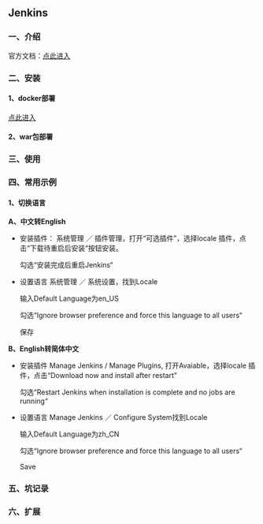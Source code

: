 ## Jenkins

### 一、介绍

官方文档：[点此进入](<https://jenkins.io/zh/doc/>)


### 二、安装

#### 1、docker部署

[点此进入](<https://github.com/ATSJP/note/blob/master/Docker/Docker-Jenkins.md>)

#### 2、war包部署



### 三、使用



### 四、常用示例

#### 1、切换语言

**A、中文转English**

- 安装插件：
  系统管理 ／ 插件管理，打开“可选插件”，选择locale 插件，点击“下载待重启后安装“按钮安装。

  勾选“安装完成后重启Jenkins“

- 设置语言
  系统管理 ／ 系统设置，找到Locale

  输入Default Language为en_US

  勾选“Ignore browser preference and force this language to all users“

  保存

**B、English转简体中文**

- 安装插件
  Manage Jenkins / Manage Plugins, 打开Avaiable，选择locale 插件，点击“Download now and install after restart”

  勾选“Restart Jenkins when installation is complete and no jobs are running“

- 设置语言
  Manage Jenkins ／ Configure System找到Locale

  输入Default Language为zh_CN 

  勾选“Ignore browser preference and force this language to all users“

  Save 

### 五、坑记录 



### 六、扩展